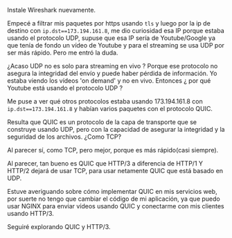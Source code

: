 Instale Wireshark nuevamente.


Empecé a filtrar mis paquetes por https usando `tls` y luego por la ip de destino con `ip.dst==173.194.161.8`, me dio curiosidad esa IP porque estaba usando el protocolo UDP, supuse que esa IP sería de Youtube/Google ya que tenía de fondo un vídeo de Youtube y para el streaming se usa UDP por ser más rápido. Pero me entró la duda. 


¿Acaso UDP no es solo para streaming en vivo ? Porque ese protocolo no asegura la integridad del envío y puede haber pérdida de información. Yo estaba viendo los vídeos 'on demand' y no en vivo. Entonces ¿ por qué Youtube está usando el protocolo UDP ? 


Me puse a ver qué otros protocolos estaba usando 173.194.161.8 con `ip.dst==173.194.161.8` y habían varios paquetes con el protocolo QUIC.


Resulta que QUIC es un protocolo de la capa de transporte que se construye usando UDP, pero con la capacidad de asegurar la integridad y la seguridad de los archivos. ¿Como TCP?


Al parecer sí, como TCP, pero mejor, porque es más rápido(casi siempre).


Al parecer, tan bueno es QUIC que HTTP/3 a diferencia de HTTP/1 Y HTTP/2 dejará de usar TCP, para usar netamente QUIC que está basado en UDP.


Estuve averiguando sobre cómo implementar QUIC en mis servicios web, por suerte no tengo que cambiar el código de mi aplicación, ya que puedo usar NGINX para enviar vídeos usando QUIC y conectarme con mis clientes usando HTTP/3.



Seguiré explorando QUIC y HTTP/3.

